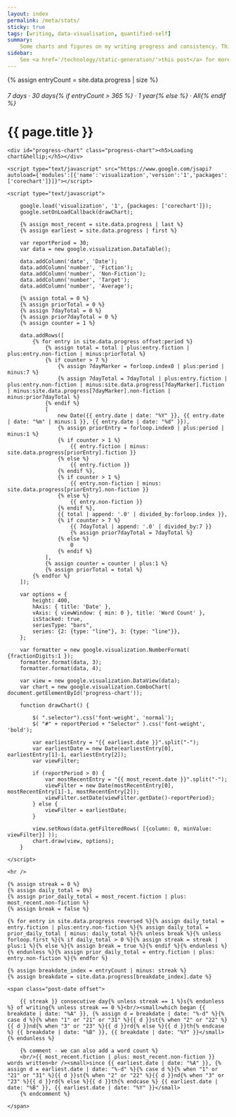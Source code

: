 ```yaml
---
layout: index
permalink: /meta/stats/
sticky: true
tags: [writing, data-visualisation, quantified-self]
summary: 
    Some charts and figures on my writing progress and consistency. This is inspired by <a href='http://twitter.com/jamietr'>@jamietr</a>'s quantified-self project&hellip; and his <a href='http://open.jamierubin.net/v7/writing.php'> 500+ day writing streak</a>!
sidebar: 
    See <a href='/technology/static-generation/'>this post</a> for more details.
---
```


{% assign entryCount = site.data.progress | size %}

<h6 id="tag-subheader" class="post-subtitle"><span class="selector" id="7Selector" onclick='setPeriod(7)'>7 days</span> &middot; <span class="selector" id="30Selector"  onclick='setPeriod(30)'>30 days</span>{% if entryCount > 365 %} &middot; <span class="selector" id="365Selector" onclick='setPeriod(365)'>1 year</span>{% else %} &middot; <span class="selector" id="0Selector" onclick='setPeriod(0)'>All</span>{% endif %}</h6>
<h1 id="tag-header" class="post-title">{{ page.title }}</h1>

<article itemscope itemtype="http://schema.org/Article">
    <meta itemprop="name" content="{{ page.title }}" />
    <meta itemprop="datePublished" content="{{ page.date | date_to_xmlschema }}" />

    <div id="progress-chart" class="progress-chart"><h5>Loading chart&hellip;</h5></div>

    <script type="text/javascript" src="https://www.google.com/jsapi?autoload={'modules':[{'name':'visualization','version':'1','packages':['corechart']}]}"></script>

    <script type="text/javascript">

        google.load('visualization', '1', {packages: ['corechart']});
        google.setOnLoadCallback(drawChart);

        {% assign most_recent = site.data.progress | last %}
        {% assign earliest = site.data.progress | first %}

        var reportPeriod = 30;
        var data = new google.visualization.DataTable();

        data.addColumn('date', 'Date');
        data.addColumn('number', 'Fiction');
        data.addColumn('number', 'Non-Fiction');
        data.addColumn('number', 'Target');
        data.addColumn('number', 'Average');

        {% assign total = 0 %}
        {% assign priorTotal = 0 %}
        {% assign 7dayTotal = 0 %}
        {% assign prior7dayTotal = 0 %}
        {% assign counter = 1 %}

        data.addRows([
            {% for entry in site.data.progress offset:period %}
                {% assign total = total | plus:entry.fiction | plus:entry.non-fiction | minus:priorTotal %}
                {% if counter > 7 %}
                    {% assign 7dayMarker = forloop.index0 | plus:period | minus:7 %}
                    {% assign 7dayTotal = 7dayTotal | plus:entry.fiction | plus:entry.non-fiction | minus:site.data.progress[7dayMarker].fiction | minus:site.data.progress[7dayMarker].non-fiction | minus:prior7dayTotal %}
                {% endif %}
                [ 
                    new Date({{ entry.date | date: "%Y" }}, {{ entry.date | date: "%m" | minus:1 }}, {{ entry.date | date: "%d" }}), 
                    {% assign priorEntry = forloop.index0 | plus:period | minus:1 %}
                    {% if counter > 1 %}
                        {{ entry.fiction | minus: site.data.progress[priorEntry].fiction }}
                    {% else %}
                        {{ entry.fiction }}
                    {% endif %}, 
                    {% if counter > 1 %}
                        {{ entry.non-fiction | minus: site.data.progress[priorEntry].non-fiction }}
                    {% else %}
                        {{ entry.non-fiction }}
                    {% endif %}, 
                    {{ total | append: '.0' | divided_by:forloop.index }}, 
                    {% if counter > 7 %}
                        {{ 7dayTotal | append: '.0' | divided_by:7 }}
                        {% assign prior7dayTotal = 7dayTotal %}
                    {% else %}
                        0 
                    {% endif %}
                ],
                {% assign counter = counter | plus:1 %}
                {% assign priorTotal = total %}
            {% endfor %}
        ]);

        var options = {
            height: 400,
            hAxis: { title: 'Date' },
            vAxis: { viewWindow: { min: 0 }, title: 'Word Count' },
            isStacked: true,
            seriesType: "bars",
            series: {2: {type: "line"}, 3: {type: "line"}},
        };

        var formatter = new google.visualization.NumberFormat( {fractionDigits:1 });
        formatter.format(data, 3);
        formatter.format(data, 4);

        var view = new google.visualization.DataView(data);
        var chart = new google.visualization.ComboChart( document.getElementById('progress-chart'));

        function drawChart() {

            $( ".selector").css('font-weight', 'normal');
            $( "#" + reportPeriod + "Selector" ).css('font-weight', 'bold');

            var earliestEntry = "{{ earliest.date }}".split("-");
            var earliestDate = new Date(earliestEntry[0], earliestEntry[1]-1, earliestEntry[2]);
            var viewFilter;

            if (reportPeriod > 0) {
                var mostRecentEntry = "{{ most_recent.date }}".split("-");
                viewFilter = new Date(mostRecentEntry[0], mostRecentEntry[1]-1, mostRecentEntry[2]);
                viewFilter.setDate(viewFilter.getDate()-reportPeriod);
            } else {
                viewFilter = earliestDate;
            }

            view.setRows(data.getFilteredRows( [{column: 0, minValue: viewFilter}] ));
            chart.draw(view, options);
        }

    </script>

    <hr />

    {% assign streak = 0 %}
    {% assign daily_total = 0%}
    {% assign prior_daily_total = most_recent.fiction | plus: most_recent.non-fiction %}
    {% assign break = false %}

    {% for entry in site.data.progress reversed %}{% assign daily_total = entry.fiction | plus:entry.non-fiction %}{% assign daily_total = prior_daily_total | minus: daily_total %}{% unless break %}{% unless forloop.first %}{% if daily_total > 0 %}{% assign streak = streak | plus:1 %}{% else %}{% assign break = true %}{% endif %}{% endunless %}{% endunless %}{% assign prior_daily_total = entry.fiction | plus: entry.non-fiction %}{% endfor %}

    {% assign breakdate_index = entryCount | minus: streak %}
    {% assign breakdate = site.data.progress[breakdate_index].date %}

    <span class="post-date offset">

        {{ streak }} consecutive day{% unless streak == 1 %}s{% endunless %} of writing{% unless streak == 0 %}<br/><small>which began {{ breakdate | date: "%A" }}, {% assign d = breakdate | date: "%-d" %}{% case d %}{% when "1" or "21" or "31" %}{{ d }}st{% when "2" or "22" %}{{ d }}nd{% when "3" or "23" %}{{ d }}rd{% else %}{{ d }}th{% endcase %} {{ breakdate | date: "%B" }}, {{ breakdate | date: "%Y" }}</small>{% endunless %}

        {% comment - we can also add a word count %}
        <br/>{{ most_recent.fiction | plus: most_recent.non-fiction }} words written<br /><small>since {{ earliest.date | date: "%A" }}, {% assign d = earliest.date | date: "%-d" %}{% case d %}{% when "1" or "21" or "31" %}{{ d }}st{% when "2" or "22" %}{{ d }}nd{% when "3" or "23" %}{{ d }}rd{% else %}{{ d }}th{% endcase %} {{ earliest.date | date: "%B" }}, {{ earliest.date | date: "%Y" }}</small>
        {% endcomment %}

    </span>

</article>
